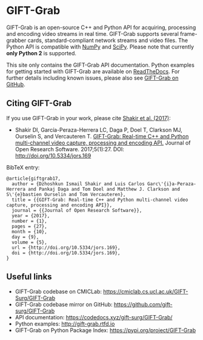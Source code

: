 # GIFT-Grab

GIFT-Grab is an open-source C++ and Python API for acquiring, processing and encoding video streams in real time.
GIFT-Grab supports several frame-grabber cards, standard-compliant network streams and video files.
The Python API is compatible with [NumPy][numpy] and [SciPy][scipy].
Please note that currently **only Python 2** is supported.

[scipy]: https://www.scipy.org/
[numpy]: http://www.numpy.org/

This site only contains the GIFT-Grab API documentation.
Python examples for getting started with GIFT-Grab are available on [ReadTheDocs][gg-rtd].
For further details including known issues, please also see [GIFT-Grab on GitHub][gg-github].

[gg-rtd]: http://gift-grab.rtfd.io
[gg-github]: https://github.com/gift-surg/GIFT-Grab


## Citing GIFT-Grab

If you use GIFT-Grab in your work, please cite [Shakir et al. (2017)][jors-paper]:

* Shakir DI, García-Peraza-Herrera LC, Daga P, Doel T, Clarkson MJ, Ourselin S, and Vercauteren T. [GIFT-Grab: Real-time C++ and Python multi-channel video capture, processing and encoding API.][jors-paper] Journal of Open Research Software. 2017;5(1):27. DOI: http://doi.org/10.5334/jors.169

BibTeX entry:

```
@article{giftgrab17,
  author = {Dzhoshkun Ismail Shakir and Luis Carlos Garc\'{i}a-Peraza-Herrera and Pankaj Daga and Tom Doel and Matthew J. Clarkson and S\'{e}bastien Ourselin and Tom Vercauteren},
  title = {{GIFT-Grab: Real-time C++ and Python multi-channel video capture, processing and encoding API}},
  journal = {{Journal of Open Research Software}},
  year = {2017},
  number = {1},
  pages = {27},
  month = {10},
  day = {9},
  volume = {5},
  url = {http://doi.org/10.5334/jors.169},
  doi = {http://doi.org/10.5334/jors.169},
}
```

[jors-paper]: http://doi.org/10.5334/jors.169


## Useful links

* GIFT-Grab codebase on CMICLab: https://cmiclab.cs.ucl.ac.uk/GIFT-Surg/GIFT-Grab
* GIFT-Grab codebase mirror on GitHub: https://github.com/gift-surg/GIFT-Grab
* API documentation: https://codedocs.xyz/gift-surg/GIFT-Grab/
* Python examples: http://gift-grab.rtfd.io
* GIFT-Grab on Python Package Index: https://pypi.org/project/GIFT-Grab
